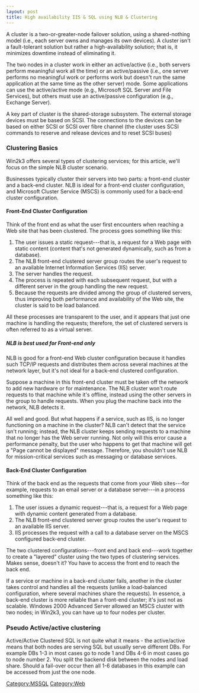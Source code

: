 ```yaml
---
layout: post 
title: High availability IIS & SQL using NLB & Clustering
---
```


A cluster is a two-or-greater-node failover solution, using a
shared-nothing model (i.e., each server owns and manages its own
devices). A cluster isn't a fault-tolerant solution but rather a
high-availability solution; that is, it minimizes downtime instead of
eliminating it.

The two nodes in a cluster work in either an active/active (i.e., both
servers perform meaningful work all the time) or an active/passive
(i.e., one server performs no meaningful work or performs work but
doesn't run the same application at the same time as the other server)
mode. Some applications can use the active/active mode (e.g., Microsoft
SQL Server and File Services), but others must use an active/passive
configuration (e.g., Exchange Server).

A key part of cluster is the shared-storage subsystem. The external
storage devices must be based on SCSI. The connections to the devices
can be based on either SCSI or SCSI over fibre channel (the cluster uses
SCSI commands to reserve and release devices and to reset SCSI buses)

### Clustering Basics

Win2k3 offers several types of clustering services; for this article,
we\'ll focus on the simple NLB cluster scenario.

Businesses typically cluster their servers into two parts: a front-end
cluster and a back-end cluster. NLB is ideal for a front-end cluster
configuration, and Microsoft Cluster Service (MSCS) is commonly used for
a back-end cluster configuration.

#### Front-End Cluster Configuration

Think of the front end as what the user first encounters when reaching a
Web site that has been clustered. The process goes something like this:

1.  The user issues a static request---that is, a request for a Web page
    with static content (content that\'s not generated dynamically, such
    as from a database).
2.  The NLB front-end clustered server group routes the user\'s request
    to an available Internet Information Services (IIS) server.
3.  The server handles the request.
4.  The process is repeated with each subsequent request, but with a
    different server in the group handling the new request.
5.  Because the requests are divided among the group of clustered
    servers, thus improving both performance and availability of the Web
    site, the cluster is said to be load balanced.

All these processes are transparent to the user, and it appears that
just one machine is handling the requests; therefore, the set of
clustered servers is often referred to as a virtual server.

##### NLB is best used for Front-end only

NLB is good for a front-end Web cluster configuration because it handles
such TCP/IP requests and distributes them across several machines at the
network layer, but it\'s not ideal for a back-end clustered
configuration.

Suppose a machine in this front-end cluster must be taken off the
network to add new hardware or for maintenance. The NLB cluster won\'t
route requests to that machine while it\'s offline, instead using the
other servers in the group to handle requests. When you plug the machine
back into the network, NLB detects it.

All well and good. But what happens if a service, such as IIS, is no
longer functioning on a machine in the cluster? NLB can\'t detect that
the service isn\'t running; instead, the NLB cluster keeps sending
requests to a machine that no longer has the Web server running. Not
only will this error cause a performance penalty, but the user who
happens to get that machine will get a \"Page cannot be displayed\"
message. Therefore, you shouldn\'t use NLB for mission-critical services
such as messaging or database services.

#### Back-End Cluster Configuration

Think of the back end as the requests that come from your Web
sites---for example, requests to an email server or a database
server---in a process something like this:

1.  The user issues a dynamic request---that is, a request for a Web
    page with dynamic content generated from a database.
2.  The NLB front-end clustered server group routes the user\'s request
    to an available IIS server.
3.  IIS processes the request with a call to a database server on the
    MSCS configured back-end cluster.

The two clustered configurations---front end and back end---work
together to create a \"layered\" cluster using the two types of
clustering services. Makes sense, doesn\'t it? You have to access the
front end to reach the back end.

If a service or machine in a back-end cluster fails, another in the
cluster takes control and handles all the requests (unlike a
load-balanced configuration, where several machines share the requests).
In essence, a back-end cluster is more reliable than a front-end
cluster; it\'s just not as scalable. Windows 2000 Advanced Server
allowed an MSCS cluster with two nodes; in Win2k3, you can have up to
four nodes per cluster.

### Pseudo Active/active clustering

Active/Active Clustered SQL is not quite what it means - the
active/active means that both nodes are serving SQL but usually serve
different DBs. For example DBs 1-3 in most cases go to node 1 and DBs
4-6 in most cases go to node number 2. You split the backend disk
between the nodes and load share. Should a fail-over occur then all 1-6
databases in this example can be accessed from just the one node.

[Category:MSSQL](Category:MSSQL "wikilink")
[Category:Web](Category:Web "wikilink")
